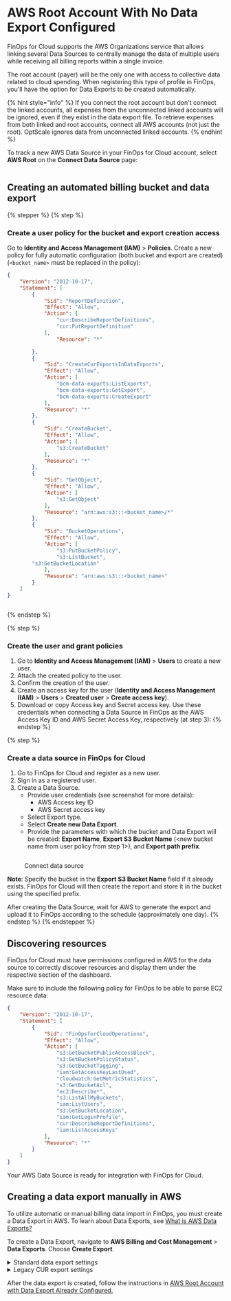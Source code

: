 # AWS Root Account With No Data Export Configured

FinOps for Cloud supports the AWS Organizations service that allows linking several Data Sources to centrally manage the data of multiple users while receiving all billing reports within a single invoice.&#x20;

The root account (payer) will be the only one with access to collective data related to cloud spending. When registering this type of profile in FinOps, you'll have the option for Data Exports to be created automatically.

{% hint style="info" %}
If you connect the root account but don't connect the linked accounts, all expenses from the unconnected linked accounts will be ignored, even if they exist in the data export file. To retrieve expenses from both linked and root accounts, connect all AWS accounts (not just the root). OptScale ignores data from unconnected linked accounts.
{% endhint %}

To track a new AWS Data Source in your FinOps for Cloud account, select **AWS Root** on the **Connect Data Source** page:

<figure><img src="../../../../../.gitbook/assets/ffc_aws_linked.png" alt=""><figcaption></figcaption></figure>

## Creating an automated billing bucket and data export <a href="#automated-billing-bucket-and-data-export-creation-with-optscale" id="automated-billing-bucket-and-data-export-creation-with-optscale"></a>

{% stepper %}
{% step %}
### Create a user policy for the bucket and export creation access

Go to **Identity and Access Management (IAM)** > **Policies**. Create a new policy for fully automatic configuration (both bucket and export are created) (`<bucket_name>` must be replaced in the policy):

```json
{
    "Version": "2012-10-17",
    "Statement": [
        {
            "Sid": "ReportDefinition",
            "Effect": "Allow",
            "Action": [
                "cur:DescribeReportDefinitions",
                "cur:PutReportDefinition"
            ],
                "Resource": "*"

        },
        {
            "Sid": "CreateCurExportsInDataExports",
            "Effect": "Allow",
            "Action": [
                "bcm-data-exports:ListExports",
                "bcm-data-exports:GetExport",
                "bcm-data-exports:CreateExport"
            ],
            "Resource": "*"
        },
        {
            "Sid": "CreateBucket",
            "Effect": "Allow",
            "Action": [
                "s3:CreateBucket"
            ],
            "Resource": "*"
        },
        {
            "Sid": "GetObject",
            "Effect": "Allow",
            "Action": [
                "s3:GetObject"
            ],
            "Resource": "arn:aws:s3:::<bucket_name>/*"
        },
        {
            "Sid": "BucketOperations",
            "Effect": "Allow",
            "Action": [
                "s3:PutBucketPolicy",
                "s3:ListBucket",
        "s3:GetBucketLocation"
            ],
            "Resource": "arn:aws:s3:::<bucket_name>"
        }
    ]
}
```

<figure><img src="../../../../../.gitbook/assets/aws_review_create.png" alt=""><figcaption></figcaption></figure>
{% endstep %}

{% step %}
### Create the user and grant policies

1. Go to **Identity and Access Management (IAM)** > **Users** to create a new user.&#x20;
2. Attach the created policy to the user.
3. Confirm the creation of the user.
4. Create an access key for the user (**Identity and Access Management (IAM)** > **Users** > **Created user** > **Create access key**).
5. Download or copy Access key and Secret access key. Use these credentials when connecting a Data Source in FinOps as the AWS Access Key ID and AWS Secret Access Key, respectively (at step 3):
{% endstep %}

{% step %}
### Create a data source in FinOps for Cloud

1. Go to FinOps for Cloud and register as a new user.
2. Sign in as a registered user.
3. Create a Data Source.
   * Provide user credentials (see screenshot for more details):
     * AWS Access key ID
     * AWS Secret access key
   * Select Export type.
   * Select **Create new Data Export**.
   * Provide the parameters with which the bucket and Data Export will be created: **Export Name**, **Export S3 Bucket Name** (\<new bucket name from user policy from step 1>), and **Export path prefix**.&#x20;

<figure><img src="../../../../../.gitbook/assets/aws_root (1).png" alt=""><figcaption><p>Connect data source</p></figcaption></figure>

**Note**: Specify the bucket in the **Export S3 Bucket Name** field if it already exists. FinOps for Cloud will then create the report and store it in the bucket using the specified prefix.

After creating the Data Source, wait for AWS to generate the export and upload it to FinOps according to the schedule (approximately one day).
{% endstep %}
{% endstepper %}

## Discovering resources <a href="#discover-resources" id="discover-resources"></a>

FinOps for Cloud must have permissions configured in AWS for the data source to correctly discover resources and display them under the respective section of the dashboard.

Make sure to include the following policy for FinOps to be able to parse EC2 resource data:

```json
{
    "Version": "2012-10-17",
    "Statement": [
        {
            "Sid": "FinOpsforCloudOperations",
            "Effect": "Allow",
            "Action": [
                "s3:GetBucketPublicAccessBlock",
                "s3:GetBucketPolicyStatus",
                "s3:GetBucketTagging",
                "iam:GetAccessKeyLastUsed",
                "cloudwatch:GetMetricStatistics",
                "s3:GetBucketAcl",
                "ec2:Describe*",
                "s3:ListAllMyBuckets",
                "iam:ListUsers",
                "s3:GetBucketLocation",
                "iam:GetLoginProfile",
                "cur:DescribeReportDefinitions",
                "iam:ListAccessKeys"
            ],
            "Resource": "*"
        }
    ]
}
```

Your AWS Data Source is ready for integration with FinOps for Cloud.

## Creating a data export manually in AWS <a href="#create-data-export-in-aws-manually" id="create-data-export-in-aws-manually"></a>

To utilize automatic or manual billing data import in FinOps, you must create a Data Export in AWS. To learn about Data Exports, see [What is AWS Data Exports?](https://docs.aws.amazon.com/cur/latest/userguide/what-is-data-exports.html)&#x20;

To create a Data Export, navigate to **AWS Billing and Cost Management** > **Data Exports**. Choose **Create Export**.

<details>

<summary>Standard data export settings</summary>

Step 1. Export type

* Select Standard data export export type.

Step 2. Export name

* Enter the export name.

Step 3. Data table content settings:

1. Select **CUR 2.0**.
2. Select **Include resource IDs** checkbox.
3. Choose the time granularity for how you want the line items in the export to be aggregated.

Step 4. Data export delivery options:

1. Select **Overwrite existing data export file**.
2. Select compression type.

Step 5. Data export storage setting:

1. Create a new or use an existing bucket for the export.
2. Enter the S3 path prefix that you want prepended to the name of your Data Export.

Step 6. Review

* Confirm export creation. AWS will prepare Data Export within 24 hours.

</details>

<details>

<summary>Legacy CUR export settings</summary>

Step 1. Export type

* Select **Legacy CUR export (CUR)** export type.

Step 2. Export name

* Enter export name.

Step 3. Export content

* Select **Include resource IDs** and **Refresh automatically** checkboxes.

Step 4. Data export delivery options:

1. Choose the time granularity for how you want the line items in the export to be aggregated.
2. Select **Overwrite existing report**.
3. Select compression type.

Step 5: Data export storage setting:

1. Create a new or use an existing bucket for the export.
2. Enter the S3 path prefix that you want prepended to the name of your Data Export.

Step 6. Review

* Confirm export creation. Data Export will be prepared by AWS within 24 hours.

</details>

After the data export is created, follow the instructions in [AWS Root Account with Data Export Already Configured.](aws-root-account-with-data-export-already-configured.md)

